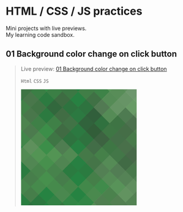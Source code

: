 # HTML / CSS / JS practices
Mini projects with live previews. <br>My learning code sandbox.

## 01 Background color change on click button
> Live preview: [01 Background color change on click button](https://github.com/indre-juodziukynaite/html-css-js-practices/blob/main/01_Background_color_change_on_click_button/index.html)
>
> `Html` `CSS` `JS`
>
>![01 project screenshot](https://github.com/indre-juodziukynaite/html-css-js-practices/blob/main/01_Background_color_change_on_click_button/images/01.png)
